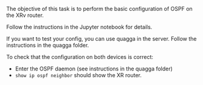 The objective of this task is to perform the basic configuration of OSPF on the XRv router.

Follow the instructions in the Jupyter notebook for details.

If you want to test your config, you can use quagga in the server. Follow the instructions in the quagga folder.

To check that the configuration on both devices  is correct:

* Enter the OSPF daemon (see instructions in the quagga folder)
* `show ip ospf neighbor` should show the XR router.
